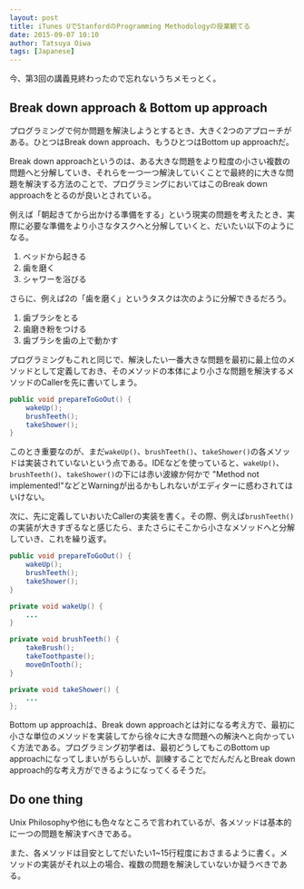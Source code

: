 ```yaml
---
layout: post
title: iTunes UでStanfordのProgramming Methodologyの授業観てる
date: 2015-09-07 10:10
author: Tatsuya Oiwa
tags: [Japanese]
---
```


今、第3回の講義見終わったので忘れないうちメモっとく。

## Break down approach & Bottom up approach

プログラミングで何か問題を解決しようとするとき、大きく2つのアプローチがある。ひとつはBreak down approach、もうひとつはBottom up approachだ。

Break down approachというのは、ある大きな問題をより粒度の小さい複数の問題へと分解していき、それらを一つ一つ解決していくことで最終的に大きな問題を解決する方法のことで、プログラミングにおいてはこのBreak down approachをとるのが良いとされている。

例えば「朝起きてから出かける準備をする」という現実の問題を考えたとき、実際に必要な準備をより小さなタスクへと分解していくと、だいたい以下のようになる。

1. ベッドから起きる
2. 歯を磨く
3. シャワーを浴びる

さらに、例えば2の「歯を磨く」というタスクは次のように分解できるだろう。

1. 歯ブラシをとる
2. 歯磨き粉をつける
3. 歯ブラシを歯の上で動かす

プログラミングもこれと同じで、解決したい一番大きな問題を最初に最上位のメソッドとして定義しておき、そのメソッドの本体により小さな問題を解決するメソッドのCallerを先に書いてしまう。

```java
public void prepareToGoOut() {
    wakeUp();
    brushTeeth();
    takeShower();
}
```

このとき重要なのが、まだ`wakeUp()`、`brushTeeth()`、`takeShower()`の各メソッドは実装されていないという点である。IDEなどを使っていると、`wakeUp()`、`brushTeeth()`、`takeShower()`の下には赤い波線か何かで "Method not implemented!"などとWarningが出るかもしれないがエディターに惑わされてはいけない。

次に、先に定義していおいたCallerの実装を書く。その際、例えば`brushTeeth()`の実装が大きすぎるなと感じたら、またさらにそこから小さなメソッドへと分解していき、これを繰り返す。

```java
public void prepareToGoOut() {
    wakeUp();
    brushTeeth();
    takeShower();
}

private void wakeUp() {
    ...
}

private void brushTeeth() {
    takeBrush();
    takeToothpaste();
    moveOnTooth();
}

private void takeShower() {
    ...
};
```

Bottom up approachは、Break down approachとは対になる考え方で、最初に小さな単位のメソッドを実装してから徐々に大きな問題への解決へと向かっていく方法である。プログラミング初学者は、最初どうしてもこのBottom up approachになってしまいがちらしいが、訓練することでだんだんとBreak down approach的な考え方ができるようになってくるそうだ。

## Do one thing

Unix Philosophyや他にも色々なところで言われているが、各メソッドは基本的に一つの問題を解決すべきである。

また、各メソッドは目安としてだいたい1~15行程度におさまるように書く。メソッドの実装がそれ以上の場合、複数の問題を解決していないか疑うべきである。

